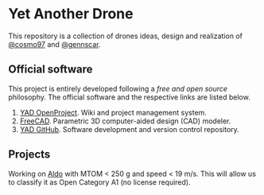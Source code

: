 # Yet Another Drone
This repository is a collection of drones ideas, design and realization of 
[@cosmo97](https://github.com/cosmo97) and 
[@gennscar](https://github.com/gennscar).

## Official software
This project is entirely developed following a _free and open source_
philosophy. The official software and the respective links are listed below.
1. [YAD OpenProject](https://www.openproject.org/). Wiki and project management
system.
2. [FreeCAD](https://www.freecadweb.org/). Parametric 3D computer-aided design
(CAD) modeler.
3. [YAD GitHub](https://github.com/cosmo97/YAD). Software development and
version control repository.

## Projects
Working on [Aldo](./Aldo/README.md) with MTOM < 250 g and speed < 19 m/s. This
will allow us to classify it as Open Category A1 (no license required).
